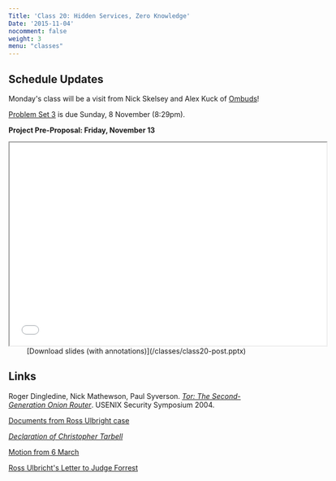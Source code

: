 ```yaml
---
Title: 'Class 20: Hidden Services, Zero Knowledge'
Date: '2015-11-04'
nocomment: false
weight: 3
menu: "classes"
---
```


## Schedule Updates

Monday's class will be a visit from Nick Skelsey and Alex Kuck of
[Ombuds](https://getombuds.org/)!

[Problem Set 3](http://bitcoin-class.org/ps/ps3) is due Sunday, 8 
November (8:29pm).  

**Project Pre-Proposal: Friday, November 13**  


<center>
<iframe src="//www.slideshare.net/slideshow/embed_code/key/9GfuOmKto4Pnb1" width="625" height="400" frameborder="2" marginwidth="0" marginheight="0" scrolling="no"> </iframe> 
   <div class="caption">
[Download slides (with annotations)](/classes/class20-post.pptx)
   </div>
</center>

<!--more-->

## Links

Roger Dingledine, Nick Mathewson, Paul Syverson. [_Tor: The Second-Generation Onion Router_](https://svn.torproject.org/svn/projects/design-paper/tor-design.pdf).   USENIX Security Symposium 2004.


[Documents from Ross Ulbright case](https://www.unitedstatescourts.org/federal/nysd/422824/)

[_Declaration of Christopher Tarbell_](|filename|./fbi.pdf)

[Motion from 6 March](http://antilop.cc/sr/files/2015_03_06_ULBRICHT_motion_new_trial.pdf)

[Ross Ulbricht's Letter to Judge Forrest](https://s3.amazonaws.com/s3.documentcloud.org/documents/2086668/gov-uscourts-nysd-422824-251-1.pdf)
